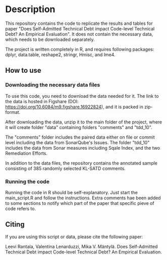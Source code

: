 # Description
This repository contains the code to replicate the results and tables for paper "Does Self-Admitted Technical Debt impact Code-level Technical Debt? An Empirical Evaluation". It does not contain the necessary data, which needs to be downloaded separately.

The project is written completely in R, and requires following packages: dplyr, data.table, reshape2, stringr, Hmisc, and lme4.

## How to use

### Downloading the necessary data files
To use this code, you need to download the data needed for it. The link to the data is hosted in Figshare (DOI: https://doi.org/10.6084/m9.figshare.16922824), and it is packed in zip-format.

After downloading the data, unzip it to the main folder of the project, where it will create
folder "data" containing folders "comments" and "tdd_10".

The "comments" folder includes the paired data either on file or commit level including
the data from SonarQube's Issues. The folder "tdd_10" includes the data from Sonar measures
including Sqale Index, and the two Remediation Efforts.

In addition to the data files, the repository contains the annotated sample consisting of 385 randomly selected KL-SATD comments.

### Running the code
Running the code in R should be self-explanatory. Just start the main_script.R and follow the instructions. Extra comments hae been added to some sections to notify which part of the paper that specific pieve of code refers to.

## Citing
If you are using this script or data, please cite the following paper:

Leevi Rantala, Valentina Lenarduzzi, Mika V. Mäntylä. Does Self-Admitted Technical Debt impact Code-level Technical Debt? An Empirical Evaluation.

